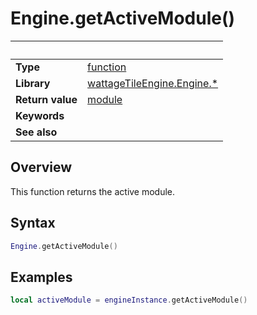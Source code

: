# Engine.getActiveModule()

|                      | &nbsp;
| -------------------- | ---------------------------------------------------------------
| __Type__             | [function](http://docs.coronalabs.com/api/type/Function.html)
| __Library__          | [wattageTileEngine.Engine.*](type_engine.markdown)
| __Return value__     | [module](../module/type_module.markdown)
| __Keywords__         |
| __See also__         |


## Overview

This function returns the active module.


## Syntax

``````lua
Engine.getActiveModule()
``````

## Examples

``````lua
local activeModule = engineInstance.getActiveModule()
``````
